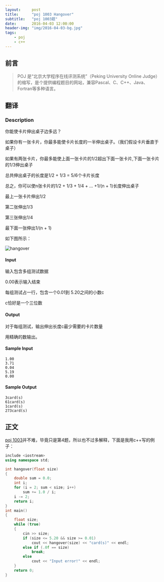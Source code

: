 ```yaml
---
layout:     post
title:      "poj 1003 Hangover"
subtitle:   "poj 1003题"
date:       2016-04-03 12:00:00
header-img: "img/2016-04-03-bg.jpg"
tags:
    - poj
    - c++
---
```


## 前言

>POJ 是“北京大学程序在线评测系统”（Peking University Online Judge）的缩写，是个提供编程题目的网站，兼容Pascal、C、C++、Java、Fortran等多种语言。

## 翻译

### Description

你能使卡片伸出桌子边多远？

如果你有一张卡片，你最多能使卡片长度的一半伸出桌子。（我们假设卡片垂直于桌子）

如果有两张卡片，你最多能使上面一张卡片的1/2超出下面一张卡片,下面一张卡片的1/3伸出桌子

总共伸出桌子的长度是1/2 + 1/3 = 5/6个卡片长度

总之，你可以使n张卡片的1/2 + 1/3 + 1/4 + ... +1/(n + 1)长度伸出桌子

最上一张卡片伸出1/2

第二张伸出1/3

第三张伸出1/4

最下面一张伸出1/(n + 1)

如下图所示：

![hangover](/img/2016-04-03-00-hangover.jpg)

#### Input

输入包含多组测试数据

0.00表示输入结束

每组测试占一行，包含一个0.01到 5.20之间的小数c

c恰好是一个三位数

#### Output

对于每组测试，输出伸出长度c最少需要的卡片数量

用精确的数输出。

#### Sample Input

```text
1.00
3.71
0.04
5.19
0.00
```

#### Sample Output

```text
3card(s)
61card(s)
1card(s)
273card(s)
```

## 正文

[poj 1003](http://poj.org/problem?id=1003 "Title")并不难，毕竟只是第4题，所以也不过多解释，下面是我用c++写的例子：

```cpp
include <iostream>
using namespace std;

int hangover(float size)
{
    double sum = 0.0;
    int i;
    for (i = 2; sum < size; i++)
        sum += 1.0 / i;
    i -= 2;
    return i;
}
int main()
{
    float size;
    while (true)
    {
        cin >> size;
        if (size <= 5.20 && size >= 0.01)
            cout << hangover(size) << "card(s)" << endl;
        else if (.0f == size)
            break;
        else
            cout << "Input error!" << endl;
    }
    return 0;
}
```
